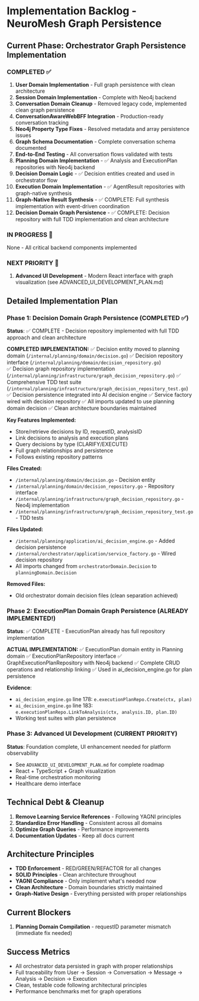 # Implementation Backlog - NeuroMesh Graph Persistence

## Current Phase: Orchestrator Graph Persistence Implementation

### COMPLETED ✅
1. **User Domain Implementation** - Full graph persistence with clean architecture
2. **Session Domain Implementation** - Complete with Neo4j backend  
3. **Conversation Domain Cleanup** - Removed legacy code, implemented clean graph persistence
4. **ConversationAwareWebBFF Integration** - Production-ready conversation tracking
5. **Neo4j Property Type Fixes** - Resolved metadata and array persistence issues
6. **Graph Schema Documentation** - Complete conversation schema documented
7. **End-to-End Testing** - All conversation flows validated with tests
8. **Planning Domain Implementation** - ✅ Analysis and ExecutionPlan repositories with Neo4j backend
9. **Decision Domain Logic** - ✅ Decision entities created and used in orchestrator flow
10. **Execution Domain Implementation** - ✅ AgentResult repositories with graph-native synthesis
11. **Graph-Native Result Synthesis** - ✅ COMPLETE: Full synthesis implementation with event-driven coordination
12. **Decision Domain Graph Persistence** - ✅ COMPLETE: Decision repository with full TDD implementation and clean architecture

### IN PROGRESS 🚧
None - All critical backend components implemented

### NEXT PRIORITY 🎯
1. **Advanced UI Development** - Modern React interface with graph visualization (see ADVANCED_UI_DEVELOPMENT_PLAN.md)

## Detailed Implementation Plan

### Phase 1: Decision Domain Graph Persistence (COMPLETED ✅)
**Status**: ✅ COMPLETE - Decision repository implemented with full TDD approach and clean architecture

**COMPLETED IMPLEMENTATION:**
✅ Decision entity moved to planning domain (`/internal/planning/domain/decision.go`)
✅ Decision repository interface (`/internal/planning/domain/decision_repository.go`)  
✅ Decision graph repository implementation (`/internal/planning/infrastructure/graph_decision_repository.go`)
✅ Comprehensive TDD test suite (`/internal/planning/infrastructure/graph_decision_repository_test.go`)
✅ Decision persistence integrated into AI decision engine
✅ Service factory wired with decision repository
✅ All imports updated to use planning domain decision
✅ Clean architecture boundaries maintained

**Key Features Implemented:**
- Store/retrieve decisions by ID, requestID, analysisID
- Link decisions to analysis and execution plans  
- Query decisions by type (CLARIFY/EXECUTE)
- Full graph relationships and persistence
- Follows existing repository patterns

**Files Created:**
- `/internal/planning/domain/decision.go` - Decision entity
- `/internal/planning/domain/decision_repository.go` - Repository interface
- `/internal/planning/infrastructure/graph_decision_repository.go` - Neo4j implementation  
- `/internal/planning/infrastructure/graph_decision_repository_test.go` - TDD tests

**Files Updated:**
- `/internal/planning/application/ai_decision_engine.go` - Added decision persistence
- `/internal/orchestrator/application/service_factory.go` - Wired decision repository
- All imports changed from `orchestratorDomain.Decision` to `planningDomain.Decision`

**Removed Files:**
- Old orchestrator domain decision files (clean separation achieved)

### Phase 2: ExecutionPlan Domain Graph Persistence (ALREADY IMPLEMENTED!)
**Status**: ✅ COMPLETE - ExecutionPlan already has full repository implementation

**ACTUAL IMPLEMENTATION:**
✅ ExecutionPlan domain entity in Planning domain
✅ ExecutionPlanRepository interface
✅ GraphExecutionPlanRepository with Neo4j backend
✅ Complete CRUD operations and relationship linking
✅ Used in ai_decision_engine.go for plan persistence

**Evidence**: 
- `ai_decision_engine.go` line 178: `e.executionPlanRepo.Create(ctx, plan)`
- `ai_decision_engine.go` line 183: `e.executionPlanRepo.LinkToAnalysis(ctx, analysis.ID, plan.ID)`
- Working test suites with plan persistence

### Phase 3: Advanced UI Development (CURRENT PRIORITY)
**Status**: Foundation complete, UI enhancement needed for platform observability
- See `ADVANCED_UI_DEVELOPMENT_PLAN.md` for complete roadmap
- React + TypeScript + Graph visualization
- Real-time orchestration monitoring
- Healthcare demo interface

## Technical Debt & Cleanup
1. **Remove Learning Service References** - Following YAGNI principles
2. **Standardize Error Handling** - Consistent across all domains
3. **Optimize Graph Queries** - Performance improvements
4. **Documentation Updates** - Keep all docs current

## Architecture Principles
- **TDD Enforcement** - RED/GREEN/REFACTOR for all changes
- **SOLID Principles** - Clean architecture throughout
- **YAGNI Compliance** - Only implement what's needed now
- **Clean Architecture** - Domain boundaries strictly maintained
- **Graph-Native Design** - Everything persisted with proper relationships

## Current Blockers
1. **Planning Domain Compilation** - requestID parameter mismatch (immediate fix needed)

## Success Metrics
- All orchestrator data persisted in graph with proper relationships
- Full traceability from User → Session → Conversation → Message → Analysis → Decision → Execution
- Clean, testable code following architectural principles
- Performance benchmarks met for graph operations
